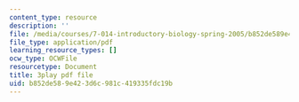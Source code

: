 ```yaml
---
content_type: resource
description: ''
file: /media/courses/7-014-introductory-biology-spring-2005/b852de589e423d6c981c419335fdc19b_5W4EnYzNRdA.pdf
file_type: application/pdf
learning_resource_types: []
ocw_type: OCWFile
resourcetype: Document
title: 3play pdf file
uid: b852de58-9e42-3d6c-981c-419335fdc19b
---
```

